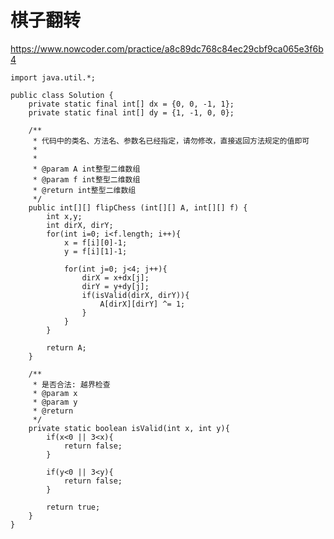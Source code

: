 # 棋子翻转
https://www.nowcoder.com/practice/a8c89dc768c84ec29cbf9ca065e3f6b4

    import java.util.*;
    
    public class Solution {
        private static final int[] dx = {0, 0, -1, 1};
        private static final int[] dy = {1, -1, 0, 0};
    
        /**
         * 代码中的类名、方法名、参数名已经指定，请勿修改，直接返回方法规定的值即可
         *
         *
         * @param A int整型二维数组
         * @param f int整型二维数组
         * @return int整型二维数组
         */
        public int[][] flipChess (int[][] A, int[][] f) {
            int x,y;
            int dirX, dirY;
            for(int i=0; i<f.length; i++){
                x = f[i][0]-1;
                y = f[i][1]-1;
    
                for(int j=0; j<4; j++){
                    dirX = x+dx[j];
                    dirY = y+dy[j];
                    if(isValid(dirX, dirY)){
                        A[dirX][dirY] ^= 1;
                    }
                }
            }
    
            return A;
        }
    
        /**
         * 是否合法: 越界检查
         * @param x
         * @param y
         * @return
         */
        private static boolean isValid(int x, int y){
            if(x<0 || 3<x){
                return false;
            }
    
            if(y<0 || 3<y){
                return false;
            }
    
            return true;
        }
    }
    

